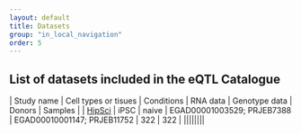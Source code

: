 ```yaml
---
layout: default
title: Datasets
group: "in_local_navigation"
order: 5
---
```


## List of datasets included in the eQTL Catalogue

| Study name | Cell types or tisues | Conditions | RNA data | Genotype data | Donors | Samples |
| [HipSci](https://doi.org/10.1038/nature22403) | iPSC | naive | EGAD00001003529; PRJEB7388 | EGAD00010001147; PRJEB11752 | 322 | 322 | 
|||||||| 
